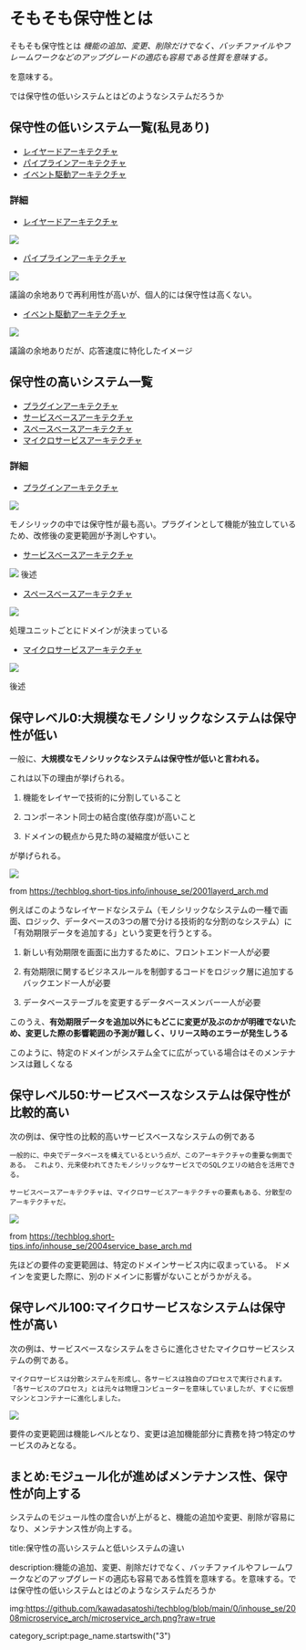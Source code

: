 



# そもそも保守性とは

そもそも保守性とは
*機能の追加、変更、削除だけでなく、バッチファイルやフレームワークなどのアップグレードの適応も容易である性質を意味する。*

を意味する。

では保守性の低いシステムとはどのようなシステムだろうか

## 保守性の低いシステム一覧(私見あり)

- [レイヤードアーキテクチャ](https://github.com/kawadasatoshi/techblog/blob/main/0/inhouse_se/layerd1.png?raw=true)
- [パイプラインアーキテクチャ](https://techblog.short-tips.info/inhouse_se/2002pipline_arch.md)
- [イベント駆動アーキテクチャ](https://techblog.short-tips.info/inhouse_se/2005event_driven_arch.md)


### 詳細

- [レイヤードアーキテクチャ](https://github.com/kawadasatoshi/techblog/blob/main/0/inhouse_se/layerd1.png?raw=true)

<img src="https://github.com/kawadasatoshi/techblog/blob/main/0/inhouse_se/layerd1.png?raw=true">

- [パイプラインアーキテクチャ](https://techblog.short-tips.info/inhouse_se/2002pipline_arch.md)

<img src="https://github.com/kawadasatoshi/techblog/blob/main/0/inhouse_se/2002pipline_arch/pipline.png?raw=true">


議論の余地ありで再利用性が高いが、個人的には保守性は高くない。

- [イベント駆動アーキテクチャ](https://techblog.short-tips.info/inhouse_se/2005event_driven_arch.md)

<img src="https://github.com/kawadasatoshi/techblog/blob/main/0/inhouse_se/2005event_driven_arch/event_driven_arch.png?raw=true">

議論の余地ありだが、応答速度に特化したイメージ




## 保守性の高いシステム一覧

- [プラグインアーキテクチャ](https://techblog.short-tips.info/inhouse_se/2003micro_kernel.md)
- [サービスベースアーキテクチャ](https://techblog.short-tips.info/inhouse_se/2004service_base_arch.md)
- [スペースベースアーキテクチャ](https://techblog.short-tips.info/inhouse_se/2006space_base_arch.md)
- [マイクロサービスアーキテクチャ](https://techblog.short-tips.info/inhouse_se/2008microservice_arch.md)


### 詳細

- [プラグインアーキテクチャ](https://techblog.short-tips.info/inhouse_se/2003micro_kernel.md)

<img src="https://github.com/kawadasatoshi/techblog/blob/main/0/inhouse_se/2003micro_kernel/micro_kernel.png?raw=true">

モノシリックの中では保守性が最も高い。プラグインとして機能が独立しているため、改修後の変更範囲が予測しやすい。

- [サービスベースアーキテクチャ](https://techblog.short-tips.info/inhouse_se/2004service_base_arch.md)

<img src="https://github.com/kawadasatoshi/techblog/blob/main/0/inhouse_se/2004service_base_arch/service_base_arch.png?raw=true">
後述

- [スペースベースアーキテクチャ](https://techblog.short-tips.info/inhouse_se/2006space_base_arch.md)

<img src="https://github.com/kawadasatoshi/techblog/blob/main/0/inhouse_se/2006space_base_arch/space_base_arch.png?raw=true">
</a>

処理ユニットごとにドメインが決まっている

- [マイクロサービスアーキテクチャ](https://techblog.short-tips.info/inhouse_se/2008microservice_arch.md)

<img src="https://github.com/kawadasatoshi/techblog/blob/main/0/inhouse_se/2008microservice_arch/microservice_arch.png?raw=true">

後述


## 保守レベル0:大規模なモノシリックなシステムは保守性が低い

一般に、**大規模なモノシリックなシステムは保守性が低いと言われる。**

これは以下の理由が挙げられる。

1. 機能をレイヤーで技術的に分割していること

2. コンポーネント同士の結合度(依存度)が高いこと

3. ドメインの観点から見た時の凝縮度が低いこと

が挙げられる。

<a href="https://techblog.short-tips.info/inhouse_se/2000software_arc.md">
<img src="https://github.com/kawadasatoshi/techblog/blob/main/0/inhouse_se/layerd1.png?raw=true">
</a>

from https://techblog.short-tips.info/inhouse_se/2001layerd_arch.md

例えばこのようなレイヤードなシステム（モノシリックなシステムの一種で画面、ロジック、データベースの3つの層で分ける技術的な分割のなシステム）に「有効期限データを追加する」という変更を行うとする。

1. 新しい有効期限を画面に出力するために、フロントエンド一人が必要

2. 有効期限に関するビジネスルールを制御するコードをロジック層に追加するバックエンド一人が必要

3. データベーステーブルを変更するデータベースメンバー一人が必要

このうえ、**有効期限データを追加以外にもどこに変更が及ぶのかが明確でないため、変更した際の影響範囲の予測が難しく、リリース時のエラーが発生しうる**

このように、特定のドメインがシステム全てに広がっている場合はそのメンテナンスは難しくなる


## 保守レベル50:サービスベースなシステムは保守性が比較的高い

次の例は、保守性の比較的高いサービスベースなシステムの例である

`一般的に、中央でデータベースを構えているという点が、このアーキテクチャの重要な側面である。 これより、元来使われてきたモノシリックなサービスでのSQLクエリの結合を活用できる。`

`サービスベースアーキテクチャは、マイクロサービスアーキテクチャの要素もある、分散型のアーキテクチャだ。`

<a href="https://techblog.short-tips.info/inhouse_se/2004service_base_arch.md">
<img src="https://github.com/kawadasatoshi/techblog/blob/main/0/inhouse_se/2004service_base_arch/service_base_ui_base.png?raw=true">
</a>

from https://techblog.short-tips.info/inhouse_se/2004service_base_arch.md

先ほどの要件の変更範囲は、特定のドメインサービス内に収まっている。
ドメインを変更した際に、別のドメインに影響がないことがうかがえる。


## 保守レベル100:マイクロサービスなシステムは保守性が高い

次の例は、サービスベースなシステムをさらに進化させたマイクロサービスシステムの例である。

`マイクロサービスは分散システムを形成し、各サービスは独自のプロセスで実行されます。 「各サービスのプロセス」とは元々は物理コンピューターを意味していましたが、すぐに仮想マシンとコンテナーに進化しました。`

<a href="https://techblog.short-tips.info/inhouse_se/2008microservice_arch.md">
<img src="https://github.com/kawadasatoshi/techblog/blob/main/0/inhouse_se/2008microservice_arch/microservice_arch.png?raw=true">
</a>

要件の変更範囲は機能レベルとなり、変更は追加機能部分に責務を持つ特定のサービスのみとなる。


## まとめ:モジュール化が進めばメンテナンス性、保守性が向上する

システムのモジュール性の度合いが上がると、機能の追加や変更、削除が容易になり、メンテナンス性が向上する。







title:保守性の高いシステムと低いシステムの違い

description:機能の追加、変更、削除だけでなく、バッチファイルやフレームワークなどのアップグレードの適応も容易である性質を意味する。を意味する。では保守性の低いシステムとはどのようなシステムだろうか

img:https://github.com/kawadasatoshi/techblog/blob/main/0/inhouse_se/2008microservice_arch/microservice_arch.png?raw=true

category_script:page_name.startswith("3")





